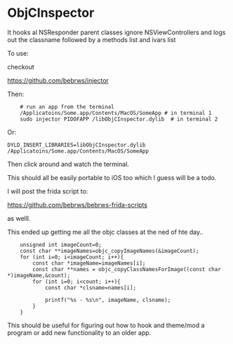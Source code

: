 # ObjCInspector


It hooks al NSResponder parent classes ignore NSViewControllers and logs out the classname followed by a methods list and ivars list

To use:

checkout 

https://github.com/bebrws/injector

Then:

        # run an app from the terminal
        /Applicatoins/Some.app/Contents/MacOS/SomeApp # in terminal 1
        sudo injector PIDOFAPP /libObjCInspector.dylib  # in terminal 2
    
Or:
    
    DYLD_INSERT_LIBRARIES=libObjCInspector.dylib /Applicatoins/Some.app/Contents/MacOS/SomeApp
    
Then click around and watch the terminal.


This should all be easily portable to iOS too which I guess will be a todo.

I will post the frida script to:

https://github.com/bebrws/bebrws-frida-scripts

as welll.


This ended up getting me all the objc classes at the ned of hte day..

        unsigned int imageCount=0;
        const char **imageNames=objc_copyImageNames(&imageCount);
        for (int i=0; i<imageCount; i++){
            const char *imageName=imageNames[i];
            const char **names = objc_copyClassNamesForImage((const char *)imageName,&count);
            for (int i=0; i<count; i++){
                const char *clsname=names[i];
                
                printf("%s - %s\n", imageName, clsname);
            }
        }




This should be useful for figuring out how to hook and theme/mod a program or add new functionality to an older app.


